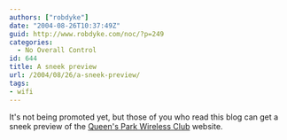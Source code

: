 ```yaml
---
authors: ["robdyke"]
date: "2004-08-26T10:37:49Z"
guid: http://www.robdyke.com/noc/?p=249
categories:
  - No Overall Control
id: 644
title: A sneek preview
url: /2004/08/26/a-sneek-preview/
tags:
- wifi
---
```

It's not being promoted yet, but those of you who read this blog can get a sneek preview of the [Queen's Park Wireless Club](http://www.queenspark.me.uk) website.